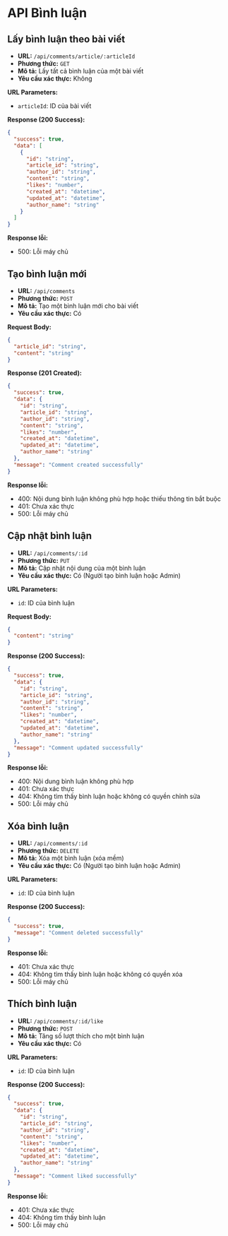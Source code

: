 # API Bình luận

## Lấy bình luận theo bài viết
- **URL:** `/api/comments/article/:articleId`
- **Phương thức:** `GET`
- **Mô tả:** Lấy tất cả bình luận của một bài viết
- **Yêu cầu xác thực:** Không

**URL Parameters:**
- `articleId`: ID của bài viết

**Response (200 Success):**
```json
{
  "success": true,
  "data": [
    {
      "id": "string",
      "article_id": "string",
      "author_id": "string",
      "content": "string",
      "likes": "number",
      "created_at": "datetime",
      "updated_at": "datetime",
      "author_name": "string"
    }
  ]
}
```

**Response lỗi:**
- 500: Lỗi máy chủ

## Tạo bình luận mới
- **URL:** `/api/comments`
- **Phương thức:** `POST`
- **Mô tả:** Tạo một bình luận mới cho bài viết
- **Yêu cầu xác thực:** Có

**Request Body:**
```json
{
  "article_id": "string",
  "content": "string"
}
```

**Response (201 Created):**
```json
{
  "success": true,
  "data": {
    "id": "string",
    "article_id": "string",
    "author_id": "string",
    "content": "string",
    "likes": "number",
    "created_at": "datetime",
    "updated_at": "datetime",
    "author_name": "string"
  },
  "message": "Comment created successfully"
}
```

**Response lỗi:**
- 400: Nội dung bình luận không phù hợp hoặc thiếu thông tin bắt buộc
- 401: Chưa xác thực
- 500: Lỗi máy chủ

## Cập nhật bình luận
- **URL:** `/api/comments/:id`
- **Phương thức:** `PUT`
- **Mô tả:** Cập nhật nội dung của một bình luận
- **Yêu cầu xác thực:** Có (Người tạo bình luận hoặc Admin)

**URL Parameters:**
- `id`: ID của bình luận

**Request Body:**
```json
{
  "content": "string"
}
```

**Response (200 Success):**
```json
{
  "success": true,
  "data": {
    "id": "string",
    "article_id": "string",
    "author_id": "string",
    "content": "string",
    "likes": "number",
    "created_at": "datetime",
    "updated_at": "datetime",
    "author_name": "string"
  },
  "message": "Comment updated successfully"
}
```

**Response lỗi:**
- 400: Nội dung bình luận không phù hợp
- 401: Chưa xác thực
- 404: Không tìm thấy bình luận hoặc không có quyền chỉnh sửa
- 500: Lỗi máy chủ

## Xóa bình luận
- **URL:** `/api/comments/:id`
- **Phương thức:** `DELETE`
- **Mô tả:** Xóa một bình luận (xóa mềm)
- **Yêu cầu xác thực:** Có (Người tạo bình luận hoặc Admin)

**URL Parameters:**
- `id`: ID của bình luận

**Response (200 Success):**
```json
{
  "success": true,
  "message": "Comment deleted successfully"
}
```

**Response lỗi:**
- 401: Chưa xác thực
- 404: Không tìm thấy bình luận hoặc không có quyền xóa
- 500: Lỗi máy chủ

## Thích bình luận
- **URL:** `/api/comments/:id/like`
- **Phương thức:** `POST`
- **Mô tả:** Tăng số lượt thích cho một bình luận
- **Yêu cầu xác thực:** Có

**URL Parameters:**
- `id`: ID của bình luận

**Response (200 Success):**
```json
{
  "success": true,
  "data": {
    "id": "string",
    "article_id": "string",
    "author_id": "string",
    "content": "string",
    "likes": "number",
    "created_at": "datetime",
    "updated_at": "datetime",
    "author_name": "string"
  },
  "message": "Comment liked successfully"
}
```

**Response lỗi:**
- 401: Chưa xác thực
- 404: Không tìm thấy bình luận
- 500: Lỗi máy chủ